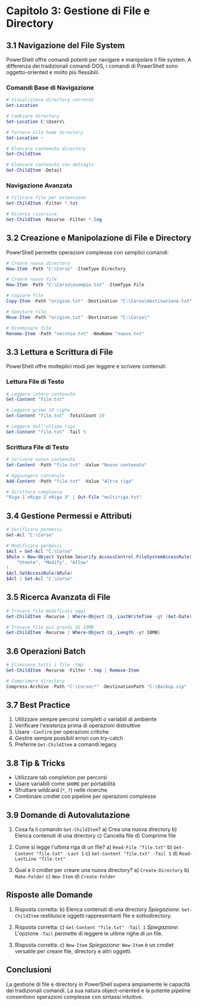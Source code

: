 # Capitolo 3: Gestione di File e Directory

## 3.1 Navigazione del File System

PowerShell offre comandi potenti per navigare e manipolare il file system. A differenza dei tradizionali comandi DOS, i comandi di PowerShell sono oggetto-oriented e molto più flessibili.

### Comandi Base di Navigazione

```powershell
# Visualizzare directory corrente
Get-Location

# Cambiare directory
Set-Location C:\Users\

# Tornare alla home directory
Set-Location ~

# Elencare contenuto directory
Get-ChildItem

# Elencare contenuto con dettagli
Get-ChildItem -Detail
```

### Navigazione Avanzata

```powershell
# Filtrare file per estensione
Get-ChildItem -Filter *.txt

# Ricerca ricorsiva
Get-ChildItem -Recurse -Filter *.log
```

## 3.2 Creazione e Manipolazione di File e Directory

PowerShell permette operazioni complesse con semplici comandi:

```powershell
# Creare nuova directory
New-Item -Path "C:\Corso" -ItemType Directory

# Creare nuovo file
New-Item -Path "C:\Corso\esempio.txt" -ItemType File

# Copiare file
Copy-Item -Path "origine.txt" -Destination "C:\Corso\destinazione.txt"

# Spostare file
Move-Item -Path "origine.txt" -Destination "C:\Corso\"

# Rinominare file
Rename-Item -Path "vecchio.txt" -NewName "nuovo.txt"
```

## 3.3 Lettura e Scrittura di File

PowerShell offre molteplici modi per leggere e scrivere contenuti:

### Lettura File di Testo

```powershell
# Leggere intero contenuto
Get-Content "file.txt"

# Leggere prime 10 righe
Get-Content "file.txt" -TotalCount 10

# Leggere dall'ultima riga
Get-Content "file.txt" -Tail 5
```

### Scrittura File di Testo

```powershell
# Scrivere nuovo contenuto
Set-Content -Path "file.txt" -Value "Nuovo contenuto"

# Aggiungere contenuto
Add-Content -Path "file.txt" -Value "Altra riga"

# Scrittura complessa
"Riga 1`nRiga 2`nRiga 3" | Out-File "multiriga.txt"
```

## 3.4 Gestione Permessi e Attributi

```powershell
# Verificare permessi
Get-Acl "C:\Corso"

# Modificare permessi
$Acl = Get-Acl "C:\Corso"
$Rule = New-Object System.Security.AccessControl.FileSystemAccessRule(
    "Utente", "Modify", "Allow"
)
$Acl.SetAccessRule($Rule)
$Acl | Set-Acl "C:\Corso"
```

## 3.5 Ricerca Avanzata di File

```powershell
# Trovare file modificati oggi
Get-ChildItem -Recurse | Where-Object {$_.LastWriteTime -gt (Get-Date).Date}

# Trovare file più grandi di 10MB
Get-ChildItem -Recurse | Where-Object {$_.Length -gt 10MB}
```

## 3.6 Operazioni Batch

```powershell
# Eliminare tutti i file .tmp
Get-ChildItem -Recurse -Filter *.tmp | Remove-Item

# Comprimere directory
Compress-Archive -Path "C:\Corso\*" -DestinationPath "C:\Backup.zip"
```

## 3.7 Best Practice

1. Utilizzare sempre percorsi completi o variabili di ambiente
2. Verificare l'esistenza prima di operazioni distruttive
3. Usare `-Confirm` per operazioni critiche
4. Gestire sempre possibili errori con try-catch
5. Preferire `Get-ChildItem` a comandi legacy

## 3.8 Tip & Tricks

- Utilizzare tab completion per percorsi
- Usare variabili come `$HOME` per portabilità
- Sfruttare wildcard (`*`, `?`) nelle ricerche
- Combinare cmdlet con pipeline per operazioni complesse

## 3.9 Domande di Autovalutazione

1. Cosa fa il comando `Get-ChildItem`?
   a) Crea una nuova directory
   b) Elenca contenuti di una directory
   c) Cancella file
   d) Comprime file

2. Come si legge l'ultima riga di un file?
   a) `Read-File "file.txt"`
   b) `Get-Content "file.txt" -Last 1`
   c) `Get-Content "file.txt" -Tail 1`
   d) `Read-LastLine "file.txt"`

3. Qual è il cmdlet per creare una nuova directory?
   a) `Create-Directory`
   b) `Make-Folder`
   c) `New-Item`
   d) `Create-Folder`

## Risposte alle Domande

1. Risposta corretta: b) Elenca contenuti di una directory
   *Spiegazione*: `Get-ChildItem` restituisce oggetti rappresentanti file e sottodirectory.

2. Risposta corretta: c) `Get-Content "file.txt" -Tail 1`
   *Spiegazione*: L'opzione `-Tail` permette di leggere le ultime righe di un file.

3. Risposta corretta: c) `New-Item`
   *Spiegazione*: `New-Item` è un cmdlet versatile per creare file, directory e altri oggetti.

## Conclusioni

La gestione di file e directory in PowerShell supera ampiamente le capacità dei tradizionali comandi. La sua natura object-oriented e la potente pipeline consentono operazioni complesse con sintassi intuitive.
